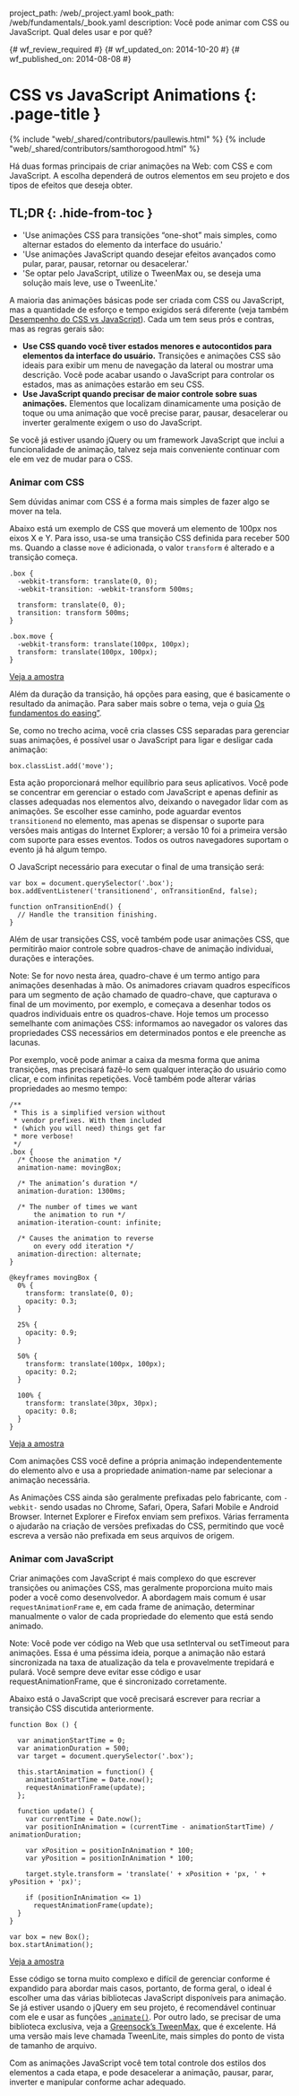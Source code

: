 project_path: /web/_project.yaml
book_path: /web/fundamentals/_book.yaml
description: Você pode animar com CSS ou JavaScript. Qual deles usar e por quê?

{# wf_review_required #}
{# wf_updated_on: 2014-10-20 #}
{# wf_published_on: 2014-08-08 #}

# CSS vs JavaScript Animations {: .page-title }

{% include "web/_shared/contributors/paullewis.html" %}
{% include "web/_shared/contributors/samthorogood.html" %}



Há duas formas principais de criar animações na Web: com CSS e com JavaScript. A escolha dependerá de outros elementos em seu projeto e dos tipos de efeitos que deseja obter.

## TL;DR {: .hide-from-toc }
- 'Use animações CSS para transições “one-shot” mais simples, como alternar estados do elemento da interface do usuário.'
- 'Use animações JavaScript quando desejar efeitos avançados como pular, parar, pausar, retornar ou desacelerar.'
- 'Se optar pelo JavaScript, utilize o TweenMax ou, se deseja uma solução mais leve, use o TweenLite.'


A maioria das animações básicas pode ser criada com CSS ou JavaScript, mas a quantidade de esforço e tempo exigidos será diferente (veja também [Desempenho do CSS vs JavaScript]({{site.fundamentals}}/look-and-feel/animations/animations-and-performance.html#css-vs-javascript-performance)). Cada um tem seus prós e contras, mas as regras gerais são:

* **Use CSS quando você tiver estados menores e autocontidos para elementos da interface do usuário.** Transições e animações CSS são ideais para exibir um menu de navegação da lateral ou mostrar uma descrição. Você pode acabar usando o JavaScript para controlar os estados, mas as animações estarão em seu CSS.
* **Use JavaScript quando precisar de maior controle sobre suas animações.** Elementos que localizam dinamicamente uma posição de toque ou uma animação que você precise parar, pausar, desacelerar ou inverter geralmente exigem o uso do JavaScript.

Se você já estiver usando jQuery ou um framework JavaScript que inclui a funcionalidade de animação, talvez seja mais conveniente continuar com ele em vez de mudar para o CSS.

### Animar com CSS

Sem dúvidas animar com CSS é a forma mais simples de fazer algo se mover na tela.

Abaixo está um exemplo de CSS que moverá um elemento de 100px nos eixos X e Y. Para isso, usa-se uma transição CSS definida para receber 500 ms. Quando a classe `move` é adicionada, o valor `transform` é alterado e a transição começa.


    .box {
      -webkit-transform: translate(0, 0);
      -webkit-transition: -webkit-transform 500ms;
    
      transform: translate(0, 0);
      transition: transform 500ms;
    }
    
    .box.move {
      -webkit-transform: translate(100px, 100px);
      transform: translate(100px, 100px);
    }
    

<a href="https://googlesamples.github.io/web-fundamentals/samples/../fundamentals/design-and-ui/animations/box-move-simple.html">Veja a amostra</a>

Além da duração da transição, há opções para easing, que é basicamente o resultado da animação. Para saber mais sobre o tema, veja o guia [Os fundamentos do easing”](the-basics-of-easing.html).

Se, como no trecho acima, você cria classes CSS separadas para gerenciar suas animações, é possível usar o JavaScript para ligar e desligar cada animação:


    box.classList.add('move');
    

Esta ação proporcionará melhor equilíbrio para seus aplicativos. Você pode se concentrar em gerenciar o estado com JavaScript e apenas definir as classes adequadas nos elementos alvo, deixando o navegador lidar com as animações. Se escolher esse caminho, pode aguardar eventos `transitionend` no elemento, mas apenas se dispensar o suporte para versões mais antigas do Internet Explorer; a versão 10 foi a primeira versão com suporte para esses eventos. Todos os outros navegadores suportam o evento já há algum tempo.

O JavaScript necessário para executar o final de uma transição será:


    var box = document.querySelector('.box');
    box.addEventListener('transitionend', onTransitionEnd, false);
    
    function onTransitionEnd() {
      // Handle the transition finishing.
    }
    

Além de usar transições CSS, você também pode usar animações CSS, que permitirão maior controle sobre quadros-chave de animação individuai, durações e interações.

<!-- TODO: Verify note type! -->
Note: Se for novo nesta área, quadro-chave é um termo antigo para animações desenhadas à mão. Os animadores criavam quadros específicos para um segmento de ação chamado de quadro-chave, que capturava o final de um movimento, por exemplo, e começava a desenhar todos os quadros individuais entre os quadros-chave. Hoje temos um processo semelhante com animações CSS: informamos ao navegador os valores das propriedades CSS necessários em determinados pontos e ele preenche as lacunas.

Por exemplo, você pode animar a caixa da mesma forma que anima transições, mas precisará fazê-lo sem qualquer interação do usuário como clicar, e com infinitas repetições. Você também pode alterar várias propriedades ao mesmo tempo:


    /**
     * This is a simplified version without
     * vendor prefixes. With them included
     * (which you will need) things get far
     * more verbose!
     */
    .box {
      /* Choose the animation */
      animation-name: movingBox;
    
      /* The animation’s duration */
      animation-duration: 1300ms;
    
      /* The number of times we want
          the animation to run */
      animation-iteration-count: infinite;
    
      /* Causes the animation to reverse
          on every odd iteration */
      animation-direction: alternate;
    }
    
    @keyframes movingBox {
      0% {
        transform: translate(0, 0);
        opacity: 0.3;
      }
    
      25% {
        opacity: 0.9;
      }
    
      50% {
        transform: translate(100px, 100px);
        opacity: 0.2;
      }
    
      100% {
        transform: translate(30px, 30px);
        opacity: 0.8;
      }
    }
    

<a href="https://googlesamples.github.io/web-fundamentals/samples/../fundamentals/design-and-ui/animations/box-move-keyframes.html">Veja a amostra</a>

Com animações CSS você define a própria animação independentemente do elemento alvo e usa a propriedade animation-name par selecionar a animação necessária.

As Animações CSS ainda são geralmente prefixadas pelo fabricante, com `-webkit-` sendo usadas no Chrome, Safari, Opera, Safari Mobile e Android Browser. Internet Explorer e Firefox enviam sem prefixos. Várias ferramenta o ajudarão na criação de versões prefixadas do CSS, permitindo que você escreva a versão não prefixada em seus arquivos de origem.

### Animar com JavaScript

Criar animações com JavaScript é mais complexo do que escrever transições ou animações CSS, mas geralmente proporciona muito mais poder a você como desenvolvedor. A abordagem mais comum é usar `requestAnimationFrame` e, em cada frame de animação, determinar manualmente o valor de cada propriedade do elemento que está sendo animado.

<!-- TODO: Verify note type! -->
Note: Você pode ver código na Web que usa setInterval ou setTimeout para animações. Essa é uma péssima ideia, porque a animação não estará sincronizada na taxa de atualização da tela e provavelmente trepidará e pulará. Você sempre deve evitar esse código e usar requestAnimationFrame, que é sincronizado corretamente.

Abaixo está o JavaScript que você precisará escrever para recriar a transição CSS discutida anteriormente.


    function Box () {
    
      var animationStartTime = 0;
      var animationDuration = 500;
      var target = document.querySelector('.box');
    
      this.startAnimation = function() {
        animationStartTime = Date.now();
        requestAnimationFrame(update);
      };
    
      function update() {
        var currentTime = Date.now();
        var positionInAnimation = (currentTime - animationStartTime) / animationDuration;
    
        var xPosition = positionInAnimation * 100;
        var yPosition = positionInAnimation * 100;
    
        target.style.transform = 'translate(' + xPosition + 'px, ' + yPosition + 'px)';
    
        if (positionInAnimation <= 1)
          requestAnimationFrame(update);
      }
    }
    
    var box = new Box();
    box.startAnimation();
    

<a href="https://googlesamples.github.io/web-fundamentals/samples/../fundamentals/design-and-ui/animations/box-move-js.html">Veja a amostra</a>

Esse código se torna muito complexo e difícil de gerenciar conforme é expandido para abordar mais casos, portanto, de forma geral, o ideal é escolher uma das várias bibliotecas JavaScript disponíveis para animação. Se já estiver usando o jQuery em seu projeto, é recomendável continuar com ele e usar as funções [`.animate()`](http://api.jquery.com/animate/). Por outro lado, se precisar de uma biblioteca exclusiva, veja a [Greensock’s TweenMax](https://github.com/greensock/GreenSock-JS/tree/master/src/minified), que é excelente. Há uma versão mais leve chamada TweenLite, mais simples do ponto de vista de tamanho de arquivo.

Com as animações JavaScript você tem total controle dos estilos dos elementos a cada etapa, e pode desacelerar a animação, pausar, parar, inverter e manipular conforme achar adequado.


